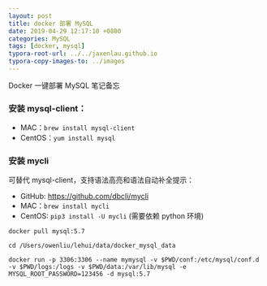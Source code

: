 ```yaml
---
layout: post
title: docker 部署 MySQL
date: 2019-04-29 12:17:10 +0800
categories: MySQL
tags: [docker, mysql]
typora-root-url: ../../jaxenlau.github.io
typora-copy-images-to: ../images
---
```


Docker 一键部署 MySQL 笔记备忘

### 安装 mysql-client：

- MAC：`brew install mysql-client`
- CentOS：`yum install mysql`

### 安装 mycli 

可替代 mysql-client，支持语法高亮和语法自动补全提示：

- GitHub: <https://github.com/dbcli/mycli>
- MAC：`brew install mycli`
- CentOS: `pip3 install -U mycli` (需要依赖 python 环境)

```shell
docker pull mysql:5.7

cd /Users/owenliu/lehui/data/docker_mysql_data

docker run -p 3306:3306 --name mymysql -v $PWD/conf:/etc/mysql/conf.d -v $PWD/logs:/logs -v $PWD/data:/var/lib/mysql -e MYSQL_ROOT_PASSWORD=123456 -d mysql:5.7
```
